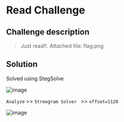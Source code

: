 # Read Challenge
## Challenge description
> Just read!!.
> Attached file: flag.png
## Solution
Solved using StegSolve


![image](https://user-images.githubusercontent.com/60848443/111135809-61042580-857d-11eb-8fb0-1df5555525d9.png)

``Analyze`` >> ``Streogram Solver `` >> ``offset=1120``

![image](https://user-images.githubusercontent.com/60848443/111136159-b8a29100-857d-11eb-88e2-5b1dbad30fa5.png)

